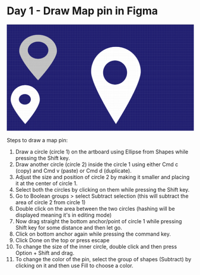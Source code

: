 # Day 1 - Draw Map pin in Figma

![Map Pin](images/Day1MapPin.png)

Steps to draw a map pin:

1. Draw a circle (circle 1) on the artboard using Ellipse from Shapes while pressing the Shift key.
2. Draw another circle (circle 2) inside the circle 1 using either Cmd c (copy) and Cmd v (paste) or Cmd d (duplicate).
3. Adjust the size and position of circle 2 by making it smaller and placing it at the center of circle 1.
4. Select both the circles by clicking on them while pressing the Shift key.
5. Go to Boolean groups > select Subtract selection (this will subtract the area of circle 2 from circle 1)
6. Double click on the area between the two circles (hashing will be displayed meaning it's in editing mode)
7. Now drag straight the bottom anchor/point of circle 1 while pressing Shift key for some distance and then let go.
8. Click on bottom anchor again while pressing the command key.
9. Click Done on the top or press escape
10. To change the size of the inner circle, double click and then press Option + Shift and drag.
11. To change the color of the pin, select the group of shapes (Subtract) by clicking on it and then use Fill to choose a color.
